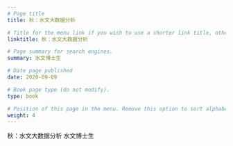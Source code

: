 ```yaml
---
# Page title
title: 秋：水文大数据分析

# Title for the menu link if you wish to use a shorter link title, otherwise remove this option.
linktitle: 秋：水文大数据分析

# Page summary for search engines.
summary: 水文博士生

# Date page published
date: 2020-09-09

# Book page type (do not modify).
type: book

# Position of this page in the menu. Remove this option to sort alphabetically.
weight: 4
---
```

秋：水文大数据分析 水文博士生
